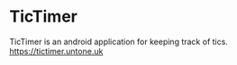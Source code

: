 # TicTimer
TicTimer is an android application for keeping track of tics. https://tictimer.untone.uk
